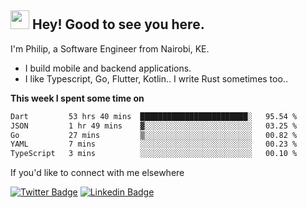<h2><img src="https://slackmojis.com/emojis/3643-cool-doge/download" width="30"/> Hey! Good to see you here.</h2>

<p>I'm Philip, a Software Engineer from Nairobi, KE. 

- I build mobile and backend applications.
- I like Typescript, Go, Flutter, Kotlin.. I write Rust sometimes too..</p>

**This week I spent some time on**
<!--START_SECTION:waka-->

```txt
Dart         53 hrs 40 mins  ████████████████████████░   95.54 %
JSON         1 hr 49 mins    ▓░░░░░░░░░░░░░░░░░░░░░░░░   03.25 %
Go           27 mins         ▒░░░░░░░░░░░░░░░░░░░░░░░░   00.82 %
YAML         7 mins          ░░░░░░░░░░░░░░░░░░░░░░░░░   00.23 %
TypeScript   3 mins          ░░░░░░░░░░░░░░░░░░░░░░░░░   00.10 %
```

<!--END_SECTION:waka-->

If you'd like to connect with me elsewhere

[![Twitter Badge](https://img.shields.io/badge/-Twitter-1ca0f1?style=flat-square&labelColor=1ca0f1&logo=twitter&logoColor=white&link=https://twitter.com/_diogorodrigues)](https://twitter.com/kimathiphil)  [![Linkedin Badge](https://img.shields.io/badge/-LinkedIn-blue?style=flat-square&logo=Linkedin&logoColor=white&link=https://www.linkedin.com/in/philip-kimathi-2604a9114/)](https://www.linkedin.com/in/philip-kimathi-2604a9114/)
